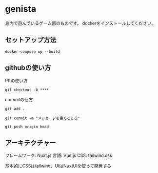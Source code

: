 # genista
身内で遊んでいるゲーム部のものです。
dockerをインストールしてください。

## セットアップ方法
```
docker-compose up --build
```

## githubの使い方
PRの使い方
```
git checkout -b ****
```

commitの仕方
```
git add .
```

```
git commit -m "メッセージを書くところ"
```

```
git push origin head
```

##  アーキテクチャー
フレームワーク: Nuxt.js
言語: Vue.js
CSS: tailwind.css

基本的にCSSはtailwind、UIはNuxtUIを使って開発する
